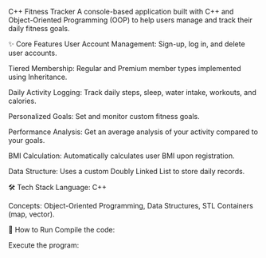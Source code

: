 C++ Fitness Tracker
A console-based application built with C++ and Object-Oriented Programming (OOP) to help users manage and track their daily fitness goals.

✨ Core Features
User Account Management: Sign-up, log in, and delete user accounts.

Tiered Membership: Regular and Premium member types implemented using Inheritance.

Daily Activity Logging: Track daily steps, sleep, water intake, workouts, and calories.

Personalized Goals: Set and monitor custom fitness goals.

Performance Analysis: Get an average analysis of your activity compared to your goals.

BMI Calculation: Automatically calculates user BMI upon registration.

Data Structure: Uses a custom Doubly Linked List to store daily records.

🛠️ Tech Stack
Language: C++

Concepts: Object-Oriented Programming, Data Structures, STL Containers (map, vector).

🚀 How to Run
Compile the code:

Execute the program:
